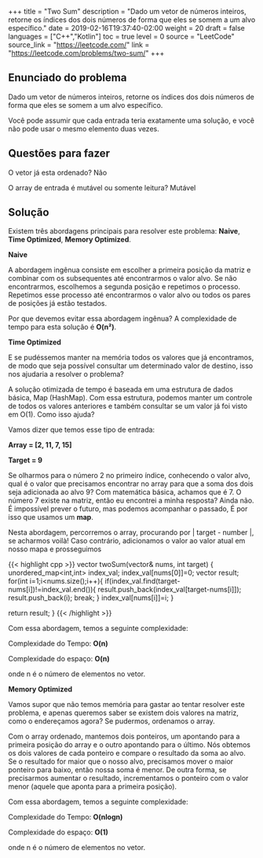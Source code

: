 +++
title = "Two Sum"
description = "Dado um vetor de números inteiros, retorne os índices dos dois números de forma que eles se somem a um alvo específico."
date = 2019-02-16T19:37:40-02:00
weight = 20
draft = false
languages = ["C++","Kotlin"]
toc = true
level = 0
source = "LeetCode"
source_link = "https://leetcode.com/"
link = "https://leetcode.com/problems/two-sum/"
+++
<h2 class="title is-4"> Enunciado do problema </h2>

Dado um vetor de números inteiros, retorne os índices dos dois números de forma que eles se somem a um alvo específico.

Você pode assumir que cada entrada teria exatamente uma solução, e você não pode usar o mesmo elemento duas vezes.

<h2 class="title is-4"> Questões para fazer </h2>

O vetor já esta ordenado? Não

O array de entrada é mutável ou somente leitura? Mutável

<h2 class="title is-4"> Solução </h2>

Existem três abordagens principais para resolver este problema: **Naive**, **Time Optimized**, **Memory Optimized**.

**Naive**

A abordagem ingênua consiste em escolher a primeira posição da matriz e combinar com os subsequentes até encontrarmos o valor alvo.
Se não encontrarmos, escolhemos a segunda posição e repetimos o processo. Repetimos esse processo até encontrarmos o valor alvo ou todos os pares de posições já estão testados.

Por que devemos evitar essa abordagem ingênua? A complexidade de tempo para esta solução é **O(n²)**.

**Time Optimized**

E se pudéssemos manter na memória todos os valores que já encontramos, de modo que seja possível consultar um determinado valor de destino, isso nos ajudaria a resolver o problema?

A solução otimizada de tempo é baseada em uma estrutura de dados básica, Map (HashMap).
Com essa estrutura, podemos manter um controle de todos os valores anteriores e também consultar se um valor já foi visto em O(1). Como isso ajuda?

Vamos dizer que temos esse tipo de entrada:

**Array =  [2, 11, 7, 15]**

**Target = 9**

Se olharmos para o número 2 no primeiro índice, conhecendo o valor alvo, qual é o valor que precisamos encontrar no array para que a soma dos dois seja adicionada ao alvo 9?
Com matemática básica, achamos que é 7. O número 7 existe na matriz, então eu encontrei a minha resposta? Ainda não. É impossível prever o futuro, mas podemos acompanhar o passado,
É por isso que usamos um **map**.

Nesta abordagem, percorremos o array, procurando por | target - number |, se acharmos voilà! Caso contrário, adicionamos o valor ao valor atual em nosso mapa e prosseguimos

{{< highlight cpp >}}
vector<int> twoSum(vector<int>& nums, int target) {
  unordered_map<int,int> index_val;
  index_val[nums[0]]=0;
  vector<int> result;
  for(int i=1;i<nums.size();i++){
    if(index_val.find(target-nums[i])!=index_val.end()){
      result.push_back(index_val[target-nums[i]]);
      result.push_back(i);
      break;
    }
    index_val[nums[i]]=i;
  }

  return result;
}
{{< /highlight >}}

Com essa abordagem, temos a seguinte complexidade:

Complexidade do Tempo: **O(n)**

Complexidade do espaço: **O(n)**

onde n é o número de elementos no vetor.

**Memory Optimized**

Vamos supor que não temos memória para gastar ao tentar resolver este problema, e apenas queremos saber se existem dois valores na matriz, como o endereçamos agora?
Se pudermos, ordenamos o array.

Com o array ordenado, mantemos dois ponteiros, um apontando para a primeira posição do array e o outro apontando para o último. Nós obtemos os dois valores de cada ponteiro
e compare o resultado da soma ao alvo. Se o resultado for maior que o nosso alvo, precisamos mover o maior ponteiro para baixo, então nossa soma é menor. De outra forma,
se precisarmos aumentar o resultado, incrementamos o ponteiro com o valor menor (aquele que aponta para a primeira posição).

Com essa abordagem, temos a seguinte complexidade:

Complexidade do Tempo: **O(nlogn)**

Complexidade do espaço: **O(1)**

onde n é o número de elementos no vetor.
